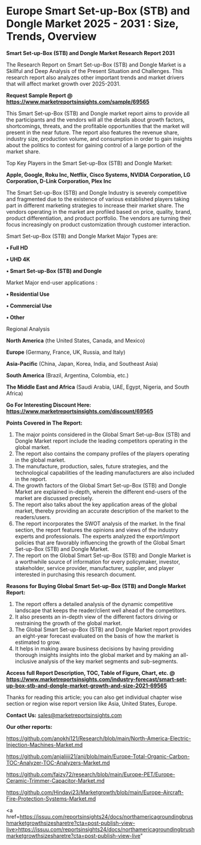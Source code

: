  # Europe Smart Set-up-Box (STB) and Dongle Market 2025 - 2031 : Size, Trends, Overview

<strong>Smart Set-up-Box (STB) and Dongle Market Research Report 2031</strong>

The Research Report on Smart Set-up-Box (STB) and Dongle Market is a Skillful and Deep Analysis of the Present Situation and Challenges. This research report also analyzes other important trends and market drivers that will affect market growth over 2025-2031.

<strong>Request Sample Report @ <a href=https://www.marketreportsinsights.com/sample/69565>https://www.marketreportsinsights.com/sample/69565</a></strong>

This Smart Set-up-Box (STB) and Dongle market report aims to provide all the participants and the vendors will all the details about growth factors, shortcomings, threats, and the profitable opportunities that the market will present in the near future. The report also features the revenue share, industry size, production volume, and consumption in order to gain insights about the politics to contest for gaining control of a large portion of the market share.

Top Key Players in the Smart Set-up-Box (STB) and Dongle Market:

<strong>Apple, Google, Roku Inc, Netflix, Cisco Systems, NVIDIA Corporation, LG Corporation, D-Link Corporation, Plex Inc</strong>

The Smart Set-up-Box (STB) and Dongle Industry is severely competitive and fragmented due to the existence of various established players taking part in different marketing strategies to increase their market share. The vendors operating in the market are profiled based on price, quality, brand, product differentiation, and product portfolio. The vendors are turning their focus increasingly on product customization through customer interaction.

Smart Set-up-Box (STB) and Dongle Market Major Types are:

<strong>• Full HD

• UHD 4K

• Smart Set-up-Box (STB) and Dongle</strong>

Market Major end-user applications :

<strong>• Residential Use

• Commercial Use

• Other</strong>

Regional Analysis

</u><strong><b>North America</b></strong> (the United States, Canada, and Mexico)

<strong><b>Europe </b></strong>(Germany, France, UK, Russia, and Italy)

<strong><b>Asia-Pacific</b></strong> (China, Japan, Korea, India, and Southeast Asia)

<strong><b>South America</b></strong> (Brazil, Argentina, Colombia, etc.)

<strong><b>The Middle East and Africa</b></strong> (Saudi Arabia, UAE, Egypt, Nigeria, and South Africa)

<strong>Go For Interesting Discount Here: <a href=https://www.marketreportsinsights.com/discount/69565>https://www.marketreportsinsights.com/discount/69565</a></strong>

<strong>Points Covered in The Report:</strong>
<ol>
  <li>The major points considered in the Global Smart Set-up-Box (STB) and Dongle Market report include the leading competitors operating in the global market.</li>
  <li>The report also contains the company profiles of the players operating in the global market.</li>
  <li>The manufacture, production, sales, future strategies, and the technological capabilities of the leading manufacturers are also included in the report.</li>
  <li>The growth factors of the Global Smart Set-up-Box (STB) and Dongle Market are explained in-depth, wherein the different end-users of the market are discussed precisely.</li>
  <li>The report also talks about the key application areas of the global market, thereby providing an accurate description of the market to the readers/users.</li>
  <li>The report incorporates the SWOT analysis of the market. In the final section, the report features the opinions and views of the industry experts and professionals. The experts analyzed the export/import policies that are favorably influencing the growth of the Global Smart Set-up-Box (STB) and Dongle Market.</li>
  <li>The report on the Global Smart Set-up-Box (STB) and Dongle Market is a worthwhile source of information for every policymaker, investor, stakeholder, service provider, manufacturer, supplier, and player interested in purchasing this research document.</li>
</ol>
<strong>Reasons for Buying Global Smart Set-up-Box (STB) and Dongle Market Report:</strong>

<ol>
  <li>The report offers a detailed analysis of the dynamic competitive landscape that keeps the reader/client well ahead of the competitors.</li>
  <li>It also presents an in-depth view of the different factors driving or restraining the growth of the global market.</li>
  <li>The Global Smart Set-up-Box (STB) and Dongle Market report provides an eight-year forecast evaluated on the basis of how the market is estimated to grow.</li>
  <li>It helps in making aware business decisions by having providing thorough insights insights into the global market and by making an all-inclusive analysis of the key market segments and sub-segments.</li>
</ol>
<strong>Access full Report Description, TOC, Table of Figure, Chart, etc. @ <a href=https://www.marketreportsinsights.com/industry-forecast/smart-set-up-box-stb-and-dongle-market-growth-and-size-2021-69565>https://www.marketreportsinsights.com/industry-forecast/smart-set-up-box-stb-and-dongle-market-growth-and-size-2021-69565</a></strong>


Thanks for reading this article; you can also get individual chapter wise section or region wise report version like Asia, United States, Europe.

<strong>Contact Us:</strong>
sales@marketreportsinsights.com

<strong>Our other reports:</strong>

<a href=https://github.com/anokhi121/Research/blob/main/North-America-Electric-Injection-Machines-Market.md>https://github.com/anokhi121/Research/blob/main/North-America-Electric-Injection-Machines-Market.md</a>

<a href=https://github.com/anjaliiii21/anj/blob/main/Europe-Total-Organic-Carbon-TOC-Analyzer-TOC-Analyzers-Market.md>https://github.com/anjaliiii21/anj/blob/main/Europe-Total-Organic-Carbon-TOC-Analyzer-TOC-Analyzers-Market.md</a>

<a href=https://github.com/faizy72/research/blob/main/Europe-PET/Europe-Ceramic-Trimmer-Capacitor-Market.md>https://github.com/faizy72/research/blob/main/Europe-PET/Europe-Ceramic-Trimmer-Capacitor-Market.md</a>

<a href=https://github.com/Hindavi23/Marketgrowth/blob/main/Europe-Aircraft-Fire-Protection-Systems-Market.md>https://github.com/Hindavi23/Marketgrowth/blob/main/Europe-Aircraft-Fire-Protection-Systems-Market.md</a>

<a href=https://issuu.com/reportsinsights24/docs/northamericagroundingbrushmarketgrowthsizesharetre?cta=post-publish-view-live>https://issuu.com/reportsinsights24/docs/northamericagroundingbrushmarketgrowthsizesharetre?cta=post-publish-view-live</a>"
